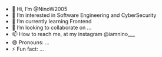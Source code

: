 - 👋 Hi, I’m @NinoW2005
- 👀 I’m interested in Software Engineering and CyberSecurity
- 🌱 I’m currently learning Frontend 
- 💞️ I’m looking to collaborate on ...
- 📫 How to reach me, at my instagram @iamnino___
- 😄 Pronouns: ...
- ⚡ Fun fact: ...

<!---
NinoW2005/NinoW2005 is a ✨ special ✨ repository because its `README.md` (this file) appears on your GitHub profile.
You can click the Preview link to take a look at your changes.
--->
